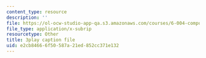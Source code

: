 ```yaml
---
content_type: resource
description: ''
file: https://ol-ocw-studio-app-qa.s3.amazonaws.com/courses/6-004-computation-structures-spring-2017/e2cb84666f50587a21ed852cc371e132_q38KAGAKORk.srt
file_type: application/x-subrip
resourcetype: Other
title: 3play caption file
uid: e2cb8466-6f50-587a-21ed-852cc371e132
---
```

